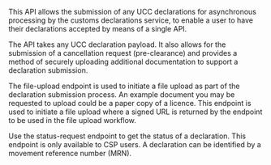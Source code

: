 This API allows the submission of any UCC declarations for asynchronous processing by the customs declarations service, to enable a user to have their declarations accepted by means of a single API.

The API takes any UCC declaration payload. It also allows for the submission of a cancellation request (pre-clearance) and provides a method of securely uploading additional documentation to support a declaration submission.

The file-upload endpoint is used to initiate a file upload as part of the declaration submission process. An example document you may be requested to upload could be a paper copy of a licence. This endpoint is used to initiate a file upload where a signed URL is returned by the endpoint to be used in the file upload workflow.

Use the status-request endpoint to get the status of a declaration. This endpoint is only available to CSP users. A declaration can be identified by a movement reference number (MRN).
